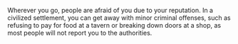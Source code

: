 Wherever you go, people are afraid of you due to
your reputation. In a civilized settlement, you
can get away with minor criminal offenses, such as refusing
to pay for food at a tavern or breaking down doors at a
shop, as most people will not report you to the
authorities.
